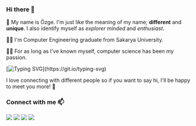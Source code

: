 ### Hi there 👋

🦾 My name is Özge. I'm just like the meaning of my name; **different** and **unique**. I also identify myself as *explorer minded* and *enthusiast*.

👩‍🎓 I'm Computer Engineering graduate from Sakarya University.

👩‍💻 For as long as I've known myself, computer science has been my passion.

[![Typing SVG](https://readme-typing-svg.demolab.com?font=Poppins&pause=1000&color=84D188&width=435&lines=%F0%9F%91%BD+I+code+anything+I+want.)](https://git.io/typing-svg)

I love connecting with different people so if you want to say hi, I'll be happy to meet you more! 🥳
### Connect with me 📫
<a target="_blank" href="mailto:cinkoozge@gmail.com"><img src="https://img.shields.io/badge/-Gmail-D14836?style=for-the-badge&logo=Gmail&logoColor=white"></img></a>
<a target="_blank" href="https://www.linkedin.com/in/ozgecinko"><img src="https://img.shields.io/badge/-LinkedIn-0077B5?style=for-the-badge&logo=Linkedin&logoColor=white"></img></a>
<a target="_blank" href="https://ozgecinko.medium.com/"><img src="https://img.shields.io/badge/-Medium-12100E?style=for-the-badge&logo=Medium&logoColor=white"></img></a>
<a target="_blank" href="https://twitter.com/ozgecinko"><img src="https://img.shields.io/badge/-Twitter-1DA1F2?style=for-the-badge&logo=Twitter&logoColor=white"></img></a>

